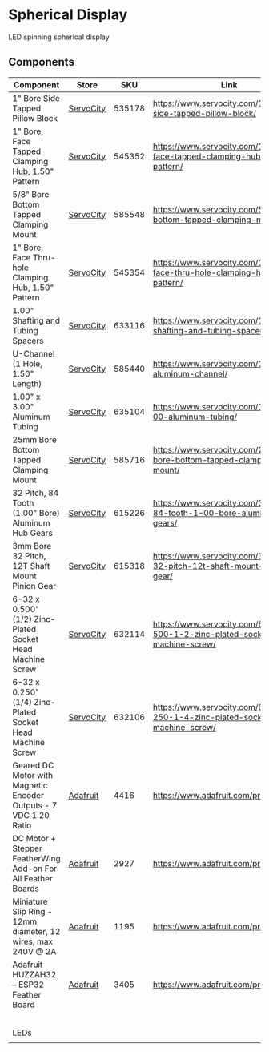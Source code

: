# Spherical Display

LED spinning spherical display

## Components

| Component                                                    | Store                  | SKU    | Link                                                         | Quantity |
| ------------------------------------------------------------ | ---------------------- | ------ | ------------------------------------------------------------ | -------- |
| 1" Bore Side Tapped Pillow Block                             | [ServoCity][servocity] | 535178 | https://www.servocity.com/1-bore-side-tapped-pillow-block/   | 2        |
| 1" Bore, Face Tapped Clamping Hub, 1.50" Pattern             | [ServoCity][servocity] | 545352 | https://www.servocity.com/1-bore-face-tapped-clamping-hub-1-50-pattern/ | 1        |
| 5/8" Bore Bottom Tapped Clamping Mount                       | [ServoCity][servocity] | 585548 | https://www.servocity.com/5-8-bore-bottom-tapped-clamping-mount/ | 2        |
| 1" Bore, Face Thru-hole Clamping Hub, 1.50" Pattern          | [ServoCity][servocity] | 545354 | https://www.servocity.com/1-bore-face-thru-hole-clamping-hub-1-50-pattern/ | 1        |
| 1.00" Shafting and Tubing Spacers                            | [ServoCity][servocity] | 633116 | https://www.servocity.com/1-00-shafting-and-tubing-spacers/  | 1        |
| U-Channel (1 Hole, 1.50" Length)                             | [ServoCity][servocity] | 585440 | https://www.servocity.com/1-50-aluminum-channel/             | 1        |
| 1.00" x 3.00" Aluminum Tubing                                | [ServoCity][servocity] | 635104 | https://www.servocity.com/1-00-x-3-00-aluminum-tubing/       | 1        |
| 25mm Bore Bottom Tapped Clamping Mount                       | [ServoCity][servocity] | 585716 | https://www.servocity.com/25mm-bore-bottom-tapped-clamping-mount/ | 1        |
| 32 Pitch, 84 Tooth (1.00" Bore) Aluminum Hub Gears           | [ServoCity][servocity] | 615226 | https://www.servocity.com/32-pitch-84-tooth-1-00-bore-aluminum-hub-gears/ | 1        |
| 3mm Bore 32 Pitch, 12T Shaft Mount Pinion Gear               | [ServoCity][servocity] | 615318 | https://www.servocity.com/3mm-bore-32-pitch-12t-shaft-mount-pinion-gear/ | 1        |
| 6-32 x 0.500" (1/2) Zinc-Plated Socket Head Machine Screw    | [ServoCity][servocity] | 632114 | https://www.servocity.com/6-32-x-0-500-1-2-zinc-plated-socket-head-machine-screw/ | 4        |
| 6-32 x 0.250" (1/4) Zinc-Plated Socket Head Machine Screw    | [ServoCity][servocity] | 632106 | https://www.servocity.com/6-32-x-0-250-1-4-zinc-plated-socket-head-machine-screw/ | 12       |
| Geared DC Motor with Magnetic Encoder Outputs - 7 VDC 1:20 Ratio | [Adafruit][adafruit]   | 4416   | https://www.adafruit.com/product/4416                        | 1        |
| DC Motor + Stepper FeatherWing Add-on For All Feather Boards | [Adafruit][adafruit]   | 2927   | https://www.adafruit.com/product/2927                        | 1        |
| Miniature Slip Ring - 12mm diameter, 12 wires, max 240V @ 2A | [Adafruit][adafruit]   | 1195   | https://www.adafruit.com/product/1195                        | 1        |
| Adafruit HUZZAH32 – ESP32 Feather Board                      | [Adafruit][adafruit]   | 3405   | https://www.adafruit.com/product/3405                        | 1        |
|                                                              |                        |        |                                                              |          |
|                                                              |                        |        |                                                              |          |
|                                                              |                        |        |                                                              |          |
|                                                              |                        |        |                                                              |          |
|                                                              |                        |        |                                                              |          |
| LEDs                                                         |                        |        |                                                              |          |
|                                                              |                        |        |                                                              |          |

[servocity]: https://www.servocity.com/	"ServoCity"
[adafruit]: https://www.adafruit.com/	"Adafruit"

